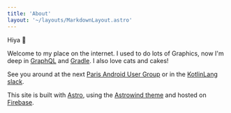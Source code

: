 ```yaml
---
title: 'About'
layout: '~/layouts/MarkdownLayout.astro'
---
```


Hiya 👋

Welcome to my place on the internet. I used to do lots of Graphics, now I'm deep in [GraphQL](https://github.com/apollographql/apollo-kotlin) and [Gradle](https://github.com/GradleUp/gratatouille). I also love cats and cakes! 

See you around at the next [Paris Android User Group](https://www.meetup.com/fr-FR/android-paris/) or in the [KotlinLang slack](https://kotl.in/slack). 

This site is built with [Astro](https://astro.build/), using the [Astrowind theme](https://astrowind.vercel.app/) and hosted on [Firebase](https://firebase.google.com/docs/hosting).

